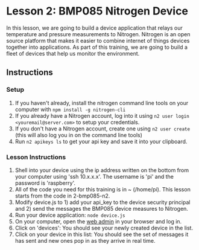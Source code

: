 # Lesson 2: BMP085 Nitrogen Device

In this lesson, we are going to build a device application that relays our temperature and pressure measurements to Nitrogen. Nitrogen is an open source platform that makes it easier to combine internet of things devices together into applications. As part of this training, we are going to build a fleet of devices that help us monitor the environment.

## Instructions

### Setup

1. If you haven't already, install the nitrogen command line tools on your computer with `npm install -g nitrogen-cli`
2. If you already have a Nitrogen account, log into it using `n2 user login <youremail@server.com>` to setup your credentials.
3. If you don't have a Nitrogen account, create one using `n2 user create` (this will also log you in on the command line tools)
4. Run `n2 apikeys ls` to get your api key and save it into your clipboard.

### Lesson Instructions

1. Shell into your device using the ip address written on the bottom from your computer using 'ssh 10.x.x.x'.  The username is 'pi' and the password is 'raspberry'.
2. All of the code you need for this training is in ~ (/home/pi).  This lesson starts from the code in 2-bmp085-n2.
3. Modify device.js to 1) add your api_key to the device security principal and 2) send the messages the BMP085 device measures to Nitrogen.
4. Run your device application: `node device.js`
5. On your computer, open the [web admin](http://admin.nitrogen.io) in your browser and log in.
6. Click on 'devices':  You should see your newly created device in the list.
7. Click on your device in this list:  You should see the set of messages it has sent and new ones pop in as they arrive in real time.